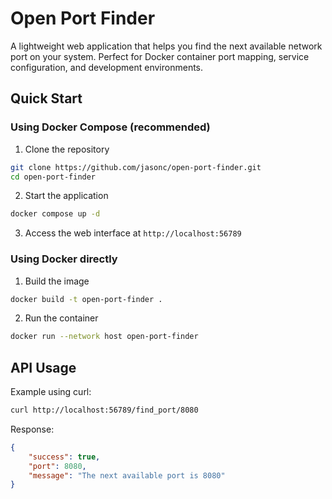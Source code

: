 # Open Port Finder

A lightweight web application that helps you find the next available network port on your system. Perfect for Docker container port mapping, service configuration, and development environments.

## Quick Start

### Using Docker Compose (recommended)

1. Clone the repository
```bash
git clone https://github.com/jasonc/open-port-finder.git
cd open-port-finder
```

2. Start the application
```bash
docker compose up -d
```

3. Access the web interface at `http://localhost:56789`

### Using Docker directly

1. Build the image
```bash
docker build -t open-port-finder .
```

2. Run the container
```bash
docker run --network host open-port-finder
```


## API Usage

Example using curl:
```bash
curl http://localhost:56789/find_port/8080
```

Response:
```json
{
    "success": true,
    "port": 8080,
    "message": "The next available port is 8080"
}
```
